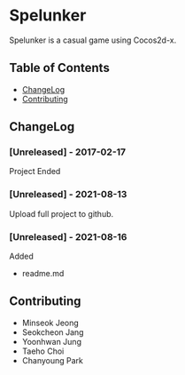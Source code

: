 # Spelunker
Spelunker is a casual game using Cocos2d-x.

## Table of Contents
- [ChangeLog](#ChangeLog)
- [Contributing](#contributing)

## ChangeLog
### [Unreleased] - 2017-02-17
Project Ended
### [Unreleased] - 2021-08-13
Upload full project to github.
### [Unreleased] - 2021-08-16
Added
- readme.md

## Contributing
- Minseok Jeong
- Seokcheon Jang
- Yoonhwan Jung
- Taeho Choi 
- Chanyoung Park
